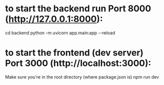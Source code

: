 # to start  the backend run Port 8000 (http://127.0.0.1:8000):
cd backend
python -m uvicorn app.main:app --reload

# to start the frontend (dev server) Port 3000 (http://localhost:3000):
Make sure you're in the root directory (where package.json is)
npm run dev



